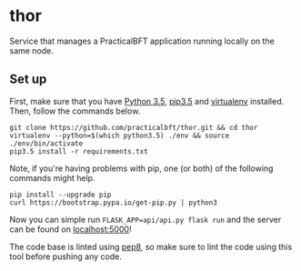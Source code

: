 # thor
Service that manages a PracticalBFT application running locally on the same node.

## Set up
First, make sure that you have [Python 3.5](https://www.python.org/downloads/), [pip3.5](https://pip.pypa.io/en/stable/installing/) and [virtualenv](https://pypi.org/project/virtualenv/) installed. Then, follow the commands below.

```
git clone https://github.com/practicalbft/thor.git && cd thor
virtualenv --python=$(which python3.5) ./env && source ./env/bin/activate
pip3.5 install -r requirements.txt
```

Note, if you're having problems with pip, one (or both) of the following commands might help.
```
pip install --upgrade pip
curl https://bootstrap.pypa.io/get-pip.py | python3
```

Now you can simple run `FLASK_APP=api/api.py flask run` and the server can be found on [localhost:5000](http://localhost:5000)!

The code base is linted using [pep8](https://pypi.org/project/pep8/), so make sure to lint the code using this tool before pushing any code.